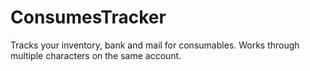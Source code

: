 # ConsumesTracker
Tracks your inventory, bank and mail for consumables. Works through multiple characters on the same account.
